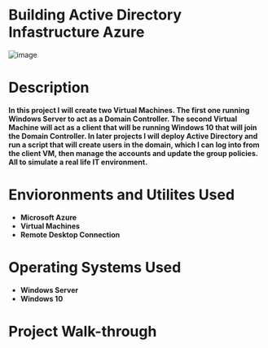 # Building Active Directory Infastructure Azure
![image](https://github.com/user-attachments/assets/efc5aa46-d767-4837-804d-c24e1e0a55ed)

# <b>Description<b/>
In this project I will create two Virtual Machines. The first one running Windows Server to act as a Domain Controller. The second Virtual Machine will act as a client that will be running Windows 10 that will join the Domain Controller. In later projects I will deploy Active Directory and run a script that will create users in the domain, which I can log into from the client VM, then manage the accounts and update the group policies. All to simulate a real life IT environment.
# <b>Envioronments and Utilites Used<b/>
 - Microsoft Azure
 - Virtual Machines
 - Remote Desktop Connection
# <b>Operating Systems Used<b/>
 - Windows Server
 - Windows 10
# <b>Project Walk-through<b>

